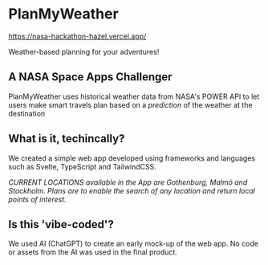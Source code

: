 # PlanMyWeather
https://nasa-hackathon-hazel.vercel.app/

Weather-based planning for your adventures!

## A NASA Space Apps Challenger

PlanMyWeather uses historical weather data from NASA's POWER API to let users make smart travels plan based on a *prediction* of the weather at the destination


## What is it, techincally?

We created a simple web app developed using frameworks and languages such as Svelte, TypeScript and TailwindCSS.

*CURRENT LOCATIONS available in the App are Gothenburg, Malmö and Stockholm. Plans are to enable the search of any location and return local points of interest.*

## Is this 'vibe-coded'?

We used AI (ChatGPT) to create an early mock-up of the web app. No code or assets from the AI was used in the final product.
